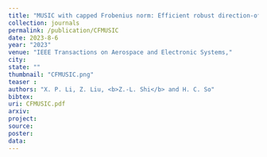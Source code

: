 ```yaml
---
title: "MUSIC with capped Frobenius norm: Efficient robust direction-of-arrival estimator"
collection: journals
permalink: /publication/CFMUSIC
date: 2023-8-6
year: "2023"
venue: "IEEE Transactions on Aerospace and Electronic Systems,"
city: 
state: ""
thumbnail: "CFMUSIC.png"
teaser : 
authors: "X. P. Li, Z. Liu, <b>Z.-L. Shi</b> and H. C. So"
bibtex: 
uri: CFMUSIC.pdf
arxiv: 
project: 
source: 
poster: 
data:
---
```

